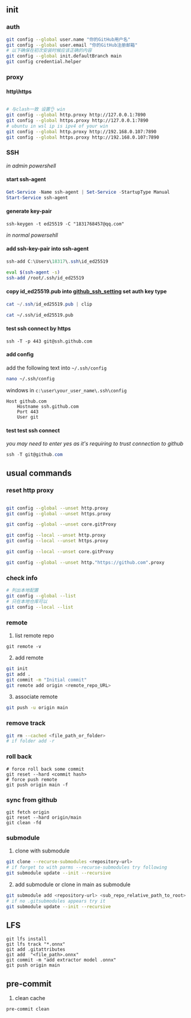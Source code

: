 ## init

### auth

```bash
git config --global user.name "你的GitHub用户名"
git config --global user.email "你的GitHub注册邮箱"
# 以下确保在初次安装时候应该正确的内容
git config --global init.defaultBranch main
git config credential.helper
```

### proxy

#### http\\https

```bash

# 与clash一致 设置👌 win
git config --global http.proxy http://127.0.0.1:7890
git config --global https.proxy http://127.0.0.1:7890
# ubuntu in wsl ip is ipv4 of your win
git config --global http.proxy http://192.168.0.107:7890
git config --global https.proxy http://192.168.0.107:7890
```

### SSH

_in admin powershell_

#### start ssh-agent

```powershell
Get-Service -Name ssh-agent | Set-Service -StartupType Manual
Start-Service ssh-agent
```

#### generate key-pair

```powershell/bash
ssh-keygen -t ed25519 -C "1831768457@qq.com"
```

_in normal powersehll_

#### add ssh-key-pair into ssh-agent

```powershell
ssh-add C:\Users\18317\.ssh\id_ed25519
```

```bash
eval $(ssh-agent -s)
ssh-add /root/.ssh/id_ed25519
```

#### copy id_ed25519.pub into [github_ssh_setting](https://github.com/settings/keys) set auth key type

```powershell
cat ~/.ssh/id_ed25519.pub | clip
```

```bash
cat ~/.ssh/id_ed25519.pub
```

#### test ssh connect by https

```shell
ssh -T -p 443 git@ssh.github.com
```

#### add config

add the following text into `~/.ssh/config`

```bash
nano ~/.ssh/config
```

windows in `c:\user\your_user_name\.ssh\config`

```text
Host github.com
    Hostname ssh.github.com
    Port 443
    User git
```

#### test test ssh connect

_you may need to enter yes as it's requiring to trust connection to github_

```powershell
ssh -T git@github.com
```

## usual commands

### reset http proxy

```bash

git config --global --unset http.proxy
git config --global --unset https.proxy

git config --global --unset core.gitProxy

git config --local --unset http.proxy
git config --local --unset https.proxy

git config --local --unset core.gitProxy

git config --global --unset http."https://github.com".proxy


```

### check info

```bash
# 列出本地配置
git config --global --list
# 只在本地仓库可以
git config --local --list
```

### remote

1. list remote repo

```shell
git remote -v
```

2. add remote

```bash
git init
git add .
git commit -m "Initial commit"
git remote add origin <remote_repo_URL>
```

3. associate remote

```bash
git push -u origin main
```

### remove track

```bash
git rm --cached <file_path_or_folder>
# if folder add -r
```

### roll back

```shell
# force roll back some commit
git reset --hard <commit hash>
# force push remote
git push origin main -f
```

### sync from github

```shell
git fetch origin
git reset --hard origin/main
git clean -fd
```

### submodule

1. clone with submodule

```bash
git clone --recurse-submodules <repository-url>
# if forget to with parms --recurse-submodules try following
git submodule update --init --recursive
```

2. add submodule or clone in main as submodule

```bash
git submodule add <repository-url> <sub_repo_relative_path_to_root>
# if no .gitsubmodules appears try it
git submodule update --init --recursive
```

## LFS

```
git lfs install
git lfs track "*.onnx"
git add .gitattributes
git add  "<file_path>.onnx"
git commit -m "add extractor model .onnx"
git push origin main
```

## pre-commit

1. clean cache

```bash
pre-commit clean
```
